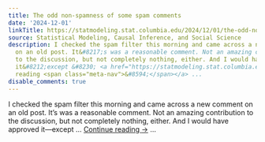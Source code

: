 ```yaml
---
title: The odd non-spamness of some spam comments
date: '2024-12-01'
linkTitle: https://statmodeling.stat.columbia.edu/2024/12/01/the-odd-non-spamness-of-some-spam-comments/
source: Statistical Modeling, Causal Inference, and Social Science
description: I checked the spam filter this morning and came across a new comment
  on an old post. It&#8217;s was a reasonable comment. Not an amazing contribution
  to the discussion, but not completely nothing, either. And I would have approved
  it&#8212;except &#8230; <a href="https://statmodeling.stat.columbia.edu/2024/12/01/the-odd-non-spamness-of-some-spam-comments/">Continue
  reading <span class="meta-nav">&#8594;</span></a> ...
disable_comments: true
---
```

I checked the spam filter this morning and came across a new comment on an old post. It&#8217;s was a reasonable comment. Not an amazing contribution to the discussion, but not completely nothing, either. And I would have approved it&#8212;except &#8230; <a href="https://statmodeling.stat.columbia.edu/2024/12/01/the-odd-non-spamness-of-some-spam-comments/">Continue reading <span class="meta-nav">&#8594;</span></a> ...